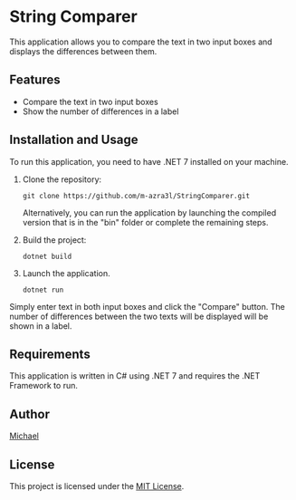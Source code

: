 # String Comparer

This application allows you to compare the text in two input boxes and displays the differences between them. 

## Features

- Compare the text in two input boxes
- Show the number of differences in a label

## Installation and Usage

To run this application, you need to have .NET 7 installed on your machine.

1. Clone the repository:

   ```shell
   git clone https://github.com/m-azra3l/StringComparer.git
   ```

   Alternatively, you can run the application by launching the compiled version that is in the "bin" folder or complete the remaining steps.

2. Build the project:

   ```shell
   dotnet build
   ```

3. Launch the application.

    ```shell
    dotnet run
    ```

Simply enter text in both input boxes and click the "Compare" button. The number of differences between the two texts will be displayed will be shown in a label.

## Requirements

This application is written in C# using .NET 7 and requires the .NET Framework to run.


## Author

[Michael](https://github.com/m-azra3l)

## License

This project is licensed under the [MIT License](LICENSE).


